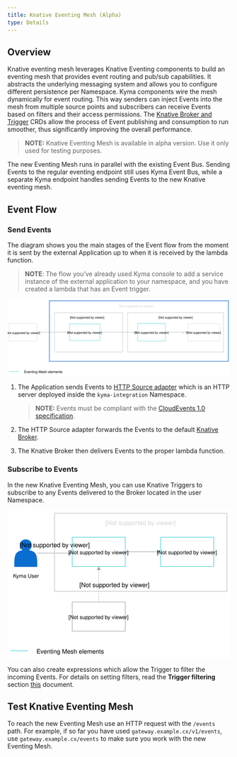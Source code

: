 ```yaml
---
title: Knative Eventing Mesh (Alpha)
type: Details
---
```


## Overview

Knative eventing mesh leverages Knative Eventing components to build an eventing mesh that provides event routing and pub/sub capabilities. It abstracts the underlying messaging system and allows you to configure different persistence per Namespace. Kyma components wire the mesh dynamically for event routing. This way senders can inject Events into the mesh from multiple source points and subscribers can receive Events based on filters and their access permissions. The [Knative Broker and Trigger](https://knative.dev/docs/eventing/broker-trigger/) CRDs allow the process of Event publishing and consumption to run smoother, thus significantly improving the overall performance.   

 >**NOTE:** Knative Eventing Mesh is available in alpha version. Use it only used for testing purposes.
 
 The new Eventing Mesh runs in parallel with the existing Event Bus. Sending Events to the regular eventing endpoint still uses Kyma Event Bus, while a separate Kyma endpoint handles sending Events to the new Knative eventing mesh. 
 


## Event Flow

### Send Events

The diagram shows you the main stages of the Event flow from the moment it is sent by the external Application up to when it is received by the lambda function.  

>**NOTE**: The flow you’ve already used Kyma console to add a service instance of the external application to your namespace, and you have created a lambda that has an Event trigger. 

![Sending Events](./assets/knative-event-mesh-send-events.svg)


1. The Application sends Events to [HTTP  Source adapter](https://github.com/kyma-project/kyma/tree/master/components/event-sources/adapter/http) which is an HTTP server deployed inside the `kyma-integration` Namespace.  

    >**NOTE:** Events must be compliant with  the [CloudEvents 1.0 specification](https://github.com/cloudevents/spec/blob/v1.0/spec.md).


2. The HTTP Source adapter forwards the Events to the default [Knative Broker](https://knative.dev/docs/eventing/broker-trigger).

3. The Knative Broker then delivers Events to the proper lambda function. 


### Subscribe to Events 


In the new Knative Eventing Mesh, you can use Knative Triggers to subscribe to any Events delivered to the Broker located in the user Namespace.  

![Subscribe to Events](./assets/knative-event-mesh-subscription.svg)

You can also create expressions which allow the Trigger to filter the incoming Events. For details on setting filters, read the **Trigger filtering** section [this](https://knative.dev/docs/eventing/broker-trigger/) document. 

## Test Knative Eventing Mesh

To reach the new Eventing Mesh use an HTTP request with the `/events` path. 
For example, if so far you have used `gateway.example.cx/v1/events`, use `gateway.example.cx/events` to make sure you work with the new Eventing Mesh. 

